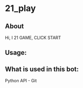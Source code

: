 # 21_play

## About
Hi, I 21 GAME, CLICK START

## Usage:

## What is used in this bot:

Python API - Git
